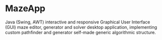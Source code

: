 # MazeApp

Java (Swing, AWT) interactive and responsive Graphical User Interface (GUI) maze editor, generator and solver desktop application, implementing custom pathfinder and generator self-made generic algorithmic structure.
